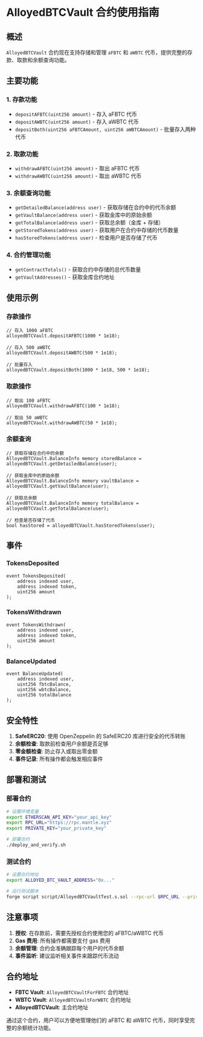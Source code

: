 # AlloyedBTCVault 合约使用指南

## 概述

`AlloyedBTCVault` 合约现在支持存储和管理 `aFBTC` 和 `aWBTC` 代币，提供完整的存款、取款和余额查询功能。

## 主要功能

### 1. 存款功能

- `depositAFBTC(uint256 amount)` - 存入 aFBTC 代币
- `depositAWBTC(uint256 amount)` - 存入 aWBTC 代币
- `depositBoth(uint256 aFBTCAmount, uint256 aWBTCAmount)` - 批量存入两种代币

### 2. 取款功能

- `withdrawAFBTC(uint256 amount)` - 取出 aFBTC 代币
- `withdrawAWBTC(uint256 amount)` - 取出 aWBTC 代币

### 3. 余额查询功能

- `getDetailedBalance(address user)` - 获取存储在合约中的代币余额
- `getVaultBalance(address user)` - 获取金库中的原始余额
- `getTotalBalance(address user)` - 获取总余额（金库 + 存储）
- `getStoredTokens(address user)` - 获取用户在合约中存储的代币数量
- `hasStoredTokens(address user)` - 检查用户是否存储了代币

### 4. 合约管理功能

- `getContractTotals()` - 获取合约中存储的总代币数量
- `getVaultAddresses()` - 获取金库合约地址

## 使用示例

### 存款操作

```solidity
// 存入 1000 aFBTC
alloyedBTCVault.depositAFBTC(1000 * 1e18);

// 存入 500 aWBTC
alloyedBTCVault.depositAWBTC(500 * 1e18);

// 批量存入
alloyedBTCVault.depositBoth(1000 * 1e18, 500 * 1e18);
```

### 取款操作

```solidity
// 取出 100 aFBTC
alloyedBTCVault.withdrawAFBTC(100 * 1e18);

// 取出 50 aWBTC
alloyedBTCVault.withdrawAWBTC(50 * 1e18);
```

### 余额查询

```solidity
// 获取存储在合约中的余额
AlloyedBTCVault.BalanceInfo memory storedBalance = alloyedBTCVault.getDetailedBalance(user);

// 获取金库中的原始余额
AlloyedBTCVault.BalanceInfo memory vaultBalance = alloyedBTCVault.getVaultBalance(user);

// 获取总余额
AlloyedBTCVault.BalanceInfo memory totalBalance = alloyedBTCVault.getTotalBalance(user);

// 检查是否存储了代币
bool hasStored = alloyedBTCVault.hasStoredTokens(user);
```

## 事件

### TokensDeposited

```solidity
event TokensDeposited(
    address indexed user,
    address indexed token,
    uint256 amount
);
```

### TokensWithdrawn

```solidity
event TokensWithdrawn(
    address indexed user,
    address indexed token,
    uint256 amount
);
```

### BalanceUpdated

```solidity
event BalanceUpdated(
    address indexed user,
    uint256 fbtcBalance,
    uint256 wbtcBalance,
    uint256 totalBalance
);
```

## 安全特性

1. **SafeERC20**: 使用 OpenZeppelin 的 SafeERC20 库进行安全的代币转账
2. **余额检查**: 取款前检查用户余额是否足够
3. **零金额检查**: 防止存入或取出零金额
4. **事件记录**: 所有操作都会触发相应事件

## 部署和测试

### 部署合约

```bash
# 设置环境变量
export ETHERSCAN_API_KEY="your_api_key"
export RPC_URL="https://rpc.mantle.xyz"
export PRIVATE_KEY="your_private_key"

# 部署合约
./deploy_and_verify.sh
```

### 测试合约

```bash
# 设置合约地址
export ALLOYED_BTC_VAULT_ADDRESS="0x..."

# 运行测试脚本
forge script script/AlloyedBTCVaultTest.s.sol --rpc-url $RPC_URL --private-key $PRIVATE_KEY
```

## 注意事项

1. **授权**: 在存款前，需要先授权合约使用您的 aFBTC/aWBTC 代币
2. **Gas 费用**: 所有操作都需要支付 gas 费用
3. **余额管理**: 合约会准确跟踪每个用户的代币余额
4. **事件监听**: 建议监听相关事件来跟踪代币流动

## 合约地址

- **FBTC Vault**: `AlloyedBTCVaultForFBTC` 合约地址
- **WBTC Vault**: `AlloyedBTCVaultForWBTC` 合约地址
- **AlloyedBTCVault**: 主合约地址

通过这个合约，用户可以方便地管理他们的 aFBTC 和 aWBTC 代币，同时享受完整的余额统计功能。
